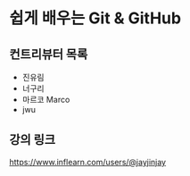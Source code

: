 # 쉽게 배우는 Git & GitHub

## 컨트리뷰터 목록

- 진유림
- 너구리
- 마르코 Marco
- jwu

## 강의 링크
https://www.inflearn.com/users/@jayjinjay
